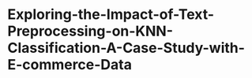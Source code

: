 # Exploring-the-Impact-of-Text-Preprocessing-on-KNN-Classification-A-Case-Study-with-E-commerce-Data
